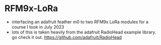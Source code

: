 # RFM9x-LoRa

- interfacing an adafruit feather m0 to two RFM9x LoRa modules for a course I took in July 2023
- lots of this is taken heavily from the adafruit RadioHead example library. go check it out. https://github.com/adafruit/RadioHead

